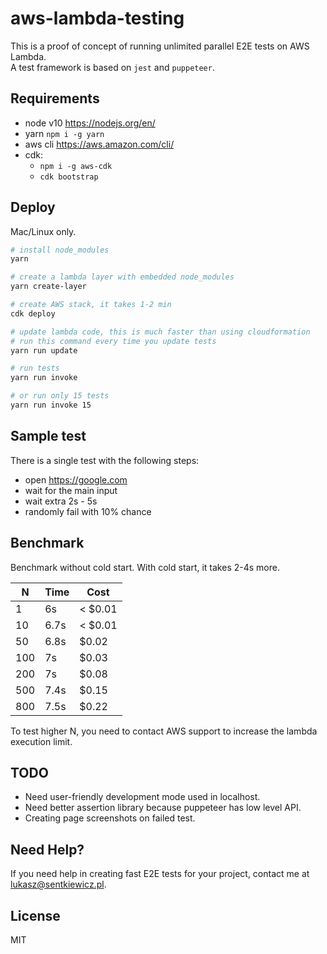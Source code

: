 # aws-lambda-testing
This is a proof of concept of running unlimited parallel E2E tests on AWS Lambda.  
A test framework is based on `jest` and `puppeteer`.

## Requirements
- node v10 https://nodejs.org/en/
- yarn `npm i -g yarn`
- aws cli https://aws.amazon.com/cli/
- cdk:
  - `npm i -g aws-cdk`
  - `cdk bootstrap`


## Deploy
Mac/Linux only.  
```bash
# install node_modules
yarn

# create a lambda layer with embedded node_modules
yarn create-layer

# create AWS stack, it takes 1-2 min
cdk deploy

# update lambda code, this is much faster than using cloudformation
# run this command every time you update tests
yarn run update

# run tests
yarn run invoke

# or run only 15 tests
yarn run invoke 15
```

## Sample test
There is a single test with the following steps:
- open https://google.com
- wait for the main input
- wait extra 2s - 5s
- randomly fail with 10% chance


## Benchmark

Benchmark without cold start. With cold start, it takes 2-4s more.

| N   | Time | Cost    |
| --- | ---- | ------- |
| 1   | 6s   | < $0.01 |
| 10  | 6.7s | < $0.01 |
| 50  | 6.8s | $0.02   |
| 100 | 7s   | $0.03   |
| 200 | 7s   | $0.08   |
| 500 | 7.4s | $0.15   |
| 800 | 7.5s | $0.22   |

To test higher N, you need to contact AWS support to increase the lambda execution limit.


## TODO
- Need user-friendly development mode used in localhost.
- Need better assertion library because puppeteer has low level API.
- Creating page screenshots on failed test.

## Need Help?
If you need help in creating fast E2E tests for your project, contact me at lukasz@sentkiewicz.pl.


## License
MIT
